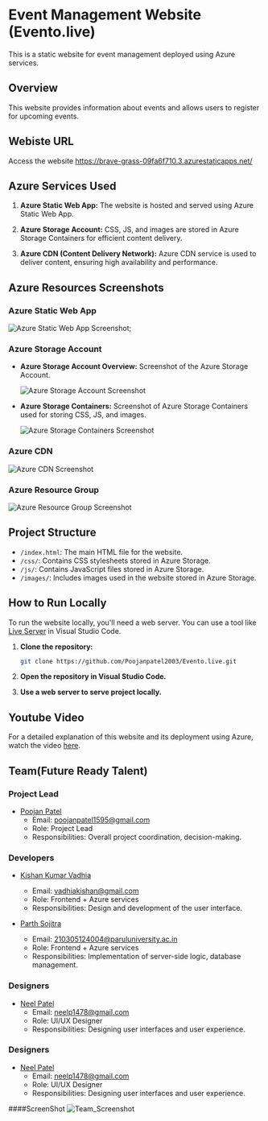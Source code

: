 # Event Management Website (Evento.live)

This is a static website for event management deployed using Azure services.

## Overview

This website provides information about events and allows users to register for upcoming events.

## Webiste URL
   Access the website https://brave-grass-09fa6f710.3.azurestaticapps.net/

## Azure Services Used

1. **Azure Static Web App:**
   The website is hosted and served using Azure Static Web App.

2. **Azure Storage Account:**
   CSS, JS, and images are stored in Azure Storage Containers for efficient content delivery.

3. **Azure CDN (Content Delivery Network):**
   Azure CDN service is used to deliver content, ensuring high availability and performance.

## Azure Resources Screenshots

### Azure Static Web App
![Azure Static Web App Screenshot](https://evento-ccerfqaegthphscc.z01.azurefd.net/images/static.png);

### Azure Storage Account

- **Azure Storage Account Overview:**
  Screenshot of the Azure Storage Account.

  ![Azure Storage Account Screenshot](https://evento-ccerfqaegthphscc.z01.azurefd.net/images/storage.png)

- **Azure Storage Containers:**
  Screenshot of Azure Storage Containers used for storing CSS, JS, and images.

  ![Azure Storage Containers Screenshot](https://evento-ccerfqaegthphscc.z01.azurefd.net/images/containers.png)

### Azure CDN
![Azure CDN Screenshot](https://evento-ccerfqaegthphscc.z01.azurefd.net/images/cdn.png)

### Azure Resource Group
![Azure Resource Group Screenshot](https://evento-ccerfqaegthphscc.z01.azurefd.net/images/reasource.png)

## Project Structure

- `/index.html`: The main HTML file for the website.
- `/css/`: Contains CSS stylesheets stored in Azure Storage.
- `/js/`: Contains JavaScript files stored in Azure Storage.
- `/images/`: Includes images used in the website stored in Azure Storage.

## How to Run Locally

To run the website locally, you'll need a web server. You can use a tool like [Live Server](https://marketplace.visualstudio.com/items?itemName=ritwickdey.LiveServer) in Visual Studio Code.

1. **Clone the repository:**
   ```bash
   git clone https://github.com/Poojanpatel2003/Evento.live.git
   

2. **Open the repository in Visual Studio Code.**
   
   
3. **Use a web server to serve project locally.**
  

## Youtube Video

For a detailed explanation of this website and its deployment using Azure, watch the video [here](https://youtube.com).


## Team(Future Ready Talent)

### Project Lead

- [Poojan Patel](https://github.com/Poojanpatel2003)
  - Email: [poojanpatel1595@gmail.com](mailto:poojanpatel1595@gmail.com)
  - Role: Project Lead
  - Responsibilities: Overall project coordination, decision-making.

### Developers

- [Kishan Kumar Vadhia](https://github.com/KishanVadhiya)
  - Email: [vadhiakishan@gmail.com](mailto:vadhiakishan@gmail.com)
  - Role: Frontend + Azure services
  - Responsibilities: Design and development of the user interface.

- [Parth Sojitra](https://github.com/parthsojitra31)
  - Email: [210305124004@paruluniversity.ac.in](mailto:210305124004@paruluniversity.ac.in)
  - Role: Frontend + Azure services
  - Responsibilities: Implementation of server-side logic, database management.

### Designers

- [Neel Patel](https://github.com/Neel-1478)
  - Email: [neelp1478@gmail.com](mailto:neelp1478@gmail.com)
  - Role: UI/UX Designer
  - Responsibilities: Designing user interfaces and user experience.

### Designers

- [Neel Patel](https://github.com/Neel-1478)
  - Email: [neelp1478@gmail.com](mailto:neelp1478@gmail.com)
  - Role: UI/UX Designer
  - Responsibilities: Designing user interfaces and user experience.
 
####ScreenShot
![Team_Screenshot](https://evento-ccerfqaegthphscc.z01.azurefd.net/images/team.png)



